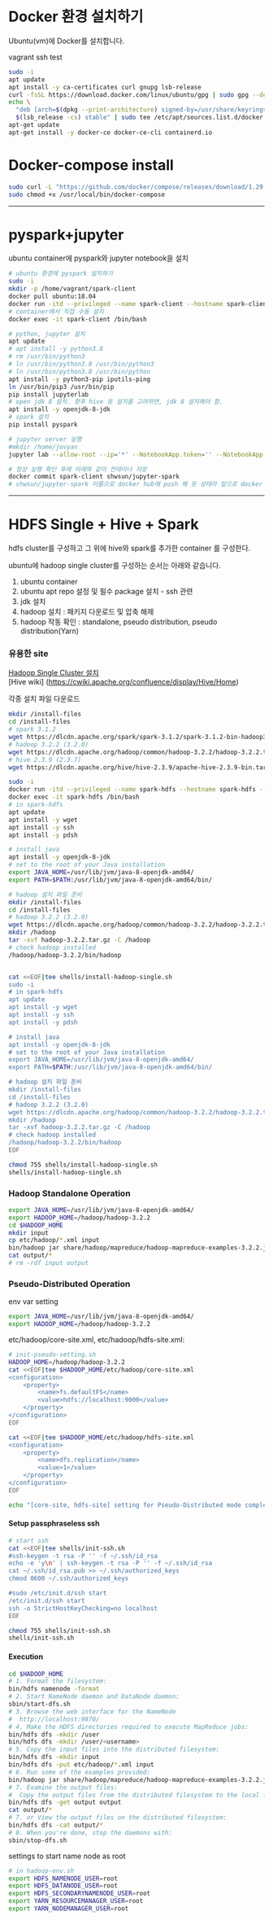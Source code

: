 # Docker 환경 설치하기  
Ubuntu(vm)에 Docker를 설치합니다.  

vagrant ssh test
```bash
sudo -i
apt update  
apt install -y ca-certificates curl gnupg lsb-release
curl -fsSL https://download.docker.com/linux/ubuntu/gpg | sudo gpg --dearmor -o /usr/share/keyrings/docker-archive-keyring.gpg
echo \
  "deb [arch=$(dpkg --print-architecture) signed-by=/usr/share/keyrings/docker-archive-keyring.gpg] https://download.docker.com/linux/ubuntu \
  $(lsb_release -cs) stable" | sudo tee /etc/apt/sources.list.d/docker.list > /dev/null
apt-get update
apt-get install -y docker-ce docker-ce-cli containerd.io
```
  
# Docker-compose install 
```bash
sudo curl -L "https://github.com/docker/compose/releases/download/1.29.2/docker-compose-$(uname -s)-$(uname -m)" -o /usr/local/bin/docker-compose
sudo chmod +x /usr/local/bin/docker-compose
```
  
---  
# pyspark+jupyter 
ubuntu container에 pyspark와 jupyter notebook을 설치  

```bash
# ubuntu 환경에 pyspark 설치하기 
sudo -i 
mkdir -p /home/vagrant/spark-client
docker pull ubuntu:18.04   
docker run -itd --privileged --name spark-client --hostname spark-client --rm -v /spark-client:/notebooks -p 8888 -p 8080 -p 6006 -p 4040 ubuntu:18.04
# container에서 직접 수동 설치  
docker exec -it spark-client /bin/bash

# python, jupyter 설치  
apt update
# apt install -y python3.8
# rm /usr/bin/python3 
# ln /usr/bin/python3.8 /usr/bin/python3
# ln /usr/bin/python3.8 /usr/bin/python  
apt install -y python3-pip iputils-ping
ln /usr/bin/pip3 /usr/bin/pip  
pip install jupyterlab
# open jdk 8 설치. 향후 hive 등 설치를 고려하면, jdk 8 설치해야 함.  
apt install -y openjdk-8-jdk 
# spark 설치  
pip install pyspark

# jupyter server 실행  
#mkdir /home/jovyan 
jupyter lab --allow-root --ip='*' --NotebookApp.token='' --NotebookApp.password='' --workspace='/notebooks' > /dev/null 2>&1 & 

# 정상 실행 확인 후에 아래와 같이 컨테이너 저장  
docker commit spark-client shwsun/jupyter-spark
# shwsun/jupyter-spark 이름으로 docker hub에 push 해 둔 상태라 앞으로 docker pull shwsun/jupyter-spark 로 사용할 수 있음  

```
  
---  
# HDFS Single + Hive + Spark  
hdfs cluster를 구성하고 그 위에 hive와 spark를 추가한 container 를 구성한다.  
  
ubuntu에 hadoop single cluster를 구성하는 순서는 아래와 같습니다.  
1. ubuntu container 
2. ubuntu apt repo 설정 및 필수 package 설치 - ssh 관련 
3. jdk 설치  
4. hadoop 설치 : 패키지 다운로드 및 압축 해제  
5. hadoop 작동 확인 : standalone, pseudo distribution, pseudo distribution(Yarn)  
  


### 유용한 site  
[Hadoop Single Cluster 설치](https://hadoop.apache.org/docs/r3.2.2/hadoop-project-dist/hadoop-common/SingleCluster.html)  
[Hive wiki] (https://cwiki.apache.org/confluence/display/Hive/Home)
  
각종 설치 파일 다운로드 
```bash
mkdir /install-files
cd /install-files
# spark 3.1.2 
wget https://dlcdn.apache.org/spark/spark-3.1.2/spark-3.1.2-bin-hadoop3.2.tgz
# hadoop 3.2.2 (3.2.0)
wget https://dlcdn.apache.org/hadoop/common/hadoop-3.2.2/hadoop-3.2.2.tar.gz
# hive 2.3.9 (2.3.7) 
wget https://dlcdn.apache.org/hive/hive-2.3.9/apache-hive-2.3.9-bin.tar.gz
```

```bash
sudo -i
docker run -itd --privileged --name spark-hdfs --hostname spark-hdfs --rm ubuntu:18.04
docker exec -it spark-hdfs /bin/bash  
# in spark-hdfs 
apt update 
apt install -y wget 
apt install -y ssh
apt install -y pdsh

# install java 
apt install -y openjdk-8-jdk
# set to the root of your Java installation
export JAVA_HOME=/usr/lib/jvm/java-8-openjdk-amd64/
export PATH=$PATH:/usr/lib/jvm/java-8-openjdk-amd64/bin/

# hadoop 설치 파일 준비  
mkdir /install-files
cd /install-files
# hadoop 3.2.2 (3.2.0)
wget https://dlcdn.apache.org/hadoop/common/hadoop-3.2.2/hadoop-3.2.2.tar.gz
mkdir /hadoop
tar -xvf hadoop-3.2.2.tar.gz -C /hadoop
# check hadoop installed
/hadoop/hadoop-3.2.2/bin/hadoop


cat <<EOF|tee shells/install-hadoop-single.sh
sudo -i
# in spark-hdfs 
apt update 
apt install -y wget 
apt install -y ssh
apt install -y pdsh

# install java 
apt install -y openjdk-8-jdk
# set to the root of your Java installation
export JAVA_HOME=/usr/lib/jvm/java-8-openjdk-amd64/
export PATH=$PATH:/usr/lib/jvm/java-8-openjdk-amd64/bin/

# hadoop 설치 파일 준비  
mkdir /install-files
cd /install-files
# hadoop 3.2.2 (3.2.0)
wget https://dlcdn.apache.org/hadoop/common/hadoop-3.2.2/hadoop-3.2.2.tar.gz
mkdir /hadoop
tar -xvf hadoop-3.2.2.tar.gz -C /hadoop
# check hadoop installed
/hadoop/hadoop-3.2.2/bin/hadoop
EOF
```
```bash
chmod 755 shells/install-hadoop-single.sh
shells/install-hadoop-single.sh  

```
  
### Hadoop Standalone Operation 
```bash
export JAVA_HOME=/usr/lib/jvm/java-8-openjdk-amd64/
export HADOOP_HOME=/hadoop/hadoop-3.2.2
cd $HADOOP_HOME
mkdir input
cp etc/hadoop/*.xml input
bin/hadoop jar share/hadoop/mapreduce/hadoop-mapreduce-examples-3.2.2.jar grep input output 'dfs[a-z.]+'
cat output/*
# rm -rdf input output
```
  
### Pseudo-Distributed Operation  
env var setting 
```bash
export JAVA_HOME=/usr/lib/jvm/java-8-openjdk-amd64/
export HADOOP_HOME=/hadoop/hadoop-3.2.2
```

etc/hadoop/core-site.xml, etc/hadoop/hdfs-site.xml:
```bash
# init-pseudo-setting.sh
HADOOP_HOME=/hadoop/hadoop-3.2.2
cat <<EOF|tee $HADOOP_HOME/etc/hadoop/core-site.xml
<configuration>
    <property>
        <name>fs.defaultFS</name>
        <value>hdfs://localhost:9000</value>
    </property>
</configuration>
EOF

cat <<EOF|tee $HADOOP_HOME/etc/hadoop/hdfs-site.xml
<configuration>
    <property>
        <name>dfs.replication</name>
        <value>1</value>
    </property>
</configuration>
EOF

echo "[core-site, hdfs-site] setting for Pseudo-Distributed mode completed"
```
  
#### Setup passphraseless ssh  
```bash
# start ssh 
cat <<EOF|tee shells/init-ssh.sh
#ssh-keygen -t rsa -P '' -f ~/.ssh/id_rsa
echo -e 'y\n' | ssh-keygen -t rsa -P '' -f ~/.ssh/id_rsa
cat ~/.ssh/id_rsa.pub >> ~/.ssh/authorized_keys
chmod 0600 ~/.ssh/authorized_keys

#sudo /etc/init.d/ssh start
/etc/init.d/ssh start
ssh -o StrictHostKeyChecking=no localhost
EOF

chmod 755 shells/init-ssh.sh
shells/init-ssh.sh
```
#### Execution
```bash
cd $HADOOP_HOME
# 1. Format the filesystem: 
bin/hdfs namenode -format
# 2. Start NameNode daemon and DataNode daemon:
sbin/start-dfs.sh
# 3. Browse the web interface for the NameNode
#  http://localhost:9870/
# 4. Make the HDFS directories required to execute MapReduce jobs:
bin/hdfs dfs -mkdir /user
bin/hdfs dfs -mkdir /user/<username>
# 5. Copy the input files into the distributed filesystem:
bin/hdfs dfs -mkdir input
bin/hdfs dfs -put etc/hadoop/*.xml input
# 6. Run some of the examples provided:
bin/hadoop jar share/hadoop/mapreduce/hadoop-mapreduce-examples-3.2.2.jar grep input output 'dfs[a-z.]+'
# 7. Examine the output files: 
#  Copy the output files from the distributed filesystem to the local filesystem and examine them:
bin/hdfs dfs -get output output
cat output/*
# 7. or View the output files on the distributed filesystem:
bin/hdfs dfs -cat output/*
# 8. When you're done, stop the daemons with:
sbin/stop-dfs.sh
```
  
settings to start name node as root 
```bash
# in hadoop-env.sh   
export HDFS_NAMENODE_USER=root
export HDFS_DATANODE_USER=root
export HDFS_SECONDARYNAMENODE_USER=root
export YARN_RESOURCEMANAGER_USER=root
export YARN_NODEMANAGER_USER=root
```
